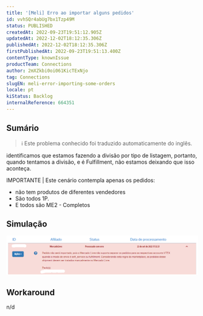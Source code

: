 ```yaml
---
title: '[Meli] Erro ao importar alguns pedidos'
id: vvhSQr4abUg7bx1Tzp49M
status: PUBLISHED
createdAt: 2022-09-23T19:51:12.905Z
updatedAt: 2022-12-02T18:12:35.306Z
publishedAt: 2022-12-02T18:12:35.306Z
firstPublishedAt: 2022-09-23T19:51:13.400Z
contentType: knownIssue
productTeam: Connections
author: 2mXZkbi0oi061KicTExNjo
tag: Connections
slugEN: meli-error-importing-some-orders
locale: pt
kiStatus: Backlog
internalReference: 664351
---
```


## Sumário

>ℹ️ Este problema conhecido foi traduzido automaticamente do inglês.


identificamos que estamos fazendo a divisão por tipo de listagem, portanto, quando tentamos a divisão, e é Fulfillment, não estamos deixando que isso aconteça.

IMPORTANTE | Este cenário contempla apenas os pedidos:

- não tem produtos de diferentes vendedores
- São todos 1P.
- E todos são ME2 - Completos



## Simulação



 ![](https://raw.githubusercontent.com/vtexdocs/help-center-content/refs/heads/main/docs/pt/known-issues/Connections/meli-erro-ao-importar-alguns-pedidos_1.png)



## Workaround


n/d

